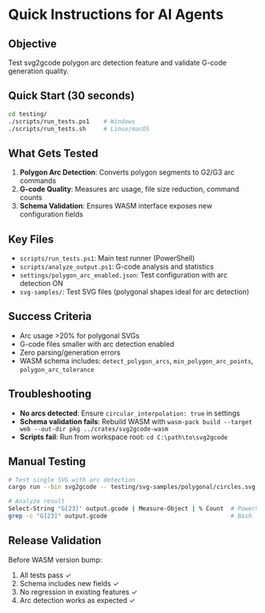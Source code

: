 # Quick Instructions for AI Agents

## Objective
Test svg2gcode polygon arc detection feature and validate G-code generation quality.

## Quick Start (30 seconds)
```bash
cd testing/
./scripts/run_tests.ps1    # Windows
./scripts/run_tests.sh     # Linux/macOS
```

## What Gets Tested
1. **Polygon Arc Detection**: Converts polygon segments to G2/G3 arc commands
2. **G-code Quality**: Measures arc usage, file size reduction, command counts
3. **Schema Validation**: Ensures WASM interface exposes new configuration fields

## Key Files
- `scripts/run_tests.ps1`: Main test runner (PowerShell)
- `scripts/analyze_output.ps1`: G-code analysis and statistics
- `settings/polygon_arc_enabled.json`: Test configuration with arc detection ON
- `svg-samples/`: Test SVG files (polygonal shapes ideal for arc detection)

## Success Criteria
- Arc usage >20% for polygonal SVGs
- G-code files smaller with arc detection enabled
- Zero parsing/generation errors
- WASM schema includes: `detect_polygon_arcs`, `min_polygon_arc_points`, `polygon_arc_tolerance`

## Troubleshooting
- **No arcs detected**: Ensure `circular_interpolation: true` in settings
- **Schema validation fails**: Rebuild WASM with `wasm-pack build --target web --out-dir pkg ../crates/svg2gcode-wasm`
- **Scripts fail**: Run from workspace root: `cd C:\path\to\svg2gcode`

## Manual Testing
```bash
# Test single SVG with arc detection
cargo run --bin svg2gcode -- testing/svg-samples/polygonal/circles.svg --settings testing/settings/polygon_arc_enabled.json --out output.gcode

# Analyze result
Select-String "G[23]" output.gcode | Measure-Object | % Count  # PowerShell
grep -c "G[23]" output.gcode                                   # Bash
```

## Release Validation
Before WASM version bump:
1. All tests pass ✓
2. Schema includes new fields ✓  
3. No regression in existing features ✓
4. Arc detection works as expected ✓
